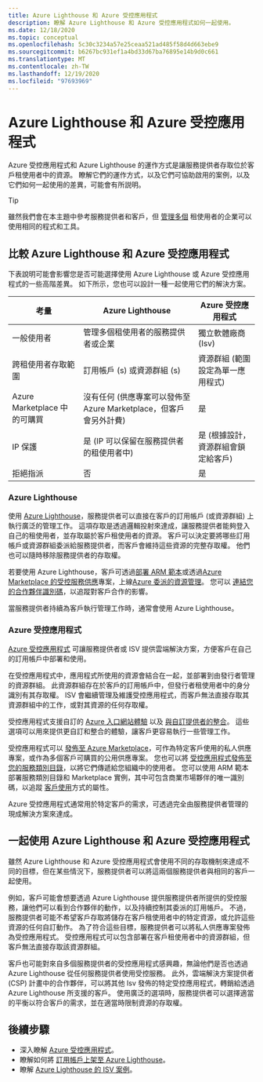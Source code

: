 ```yaml
---
title: Azure Lighthouse 和 Azure 受控應用程式
description: 瞭解 Azure Lighthouse 和 Azure 受控應用程式如何一起使用。
ms.date: 12/18/2020
ms.topic: conceptual
ms.openlocfilehash: 5c30c3234a57e25ceaa521ad485f58d4d663ebe9
ms.sourcegitcommit: b6267bc931ef1a4bd33d67ba76895e14b9d0c661
ms.translationtype: MT
ms.contentlocale: zh-TW
ms.lasthandoff: 12/19/2020
ms.locfileid: "97693969"
---
```

# <a name="azure-lighthouse-and-azure-managed-applications"></a>Azure Lighthouse 和 Azure 受控應用程式

Azure 受控應用程式和 Azure Lighthouse 的運作方式是讓服務提供者存取位於客戶租使用者中的資源。 瞭解它們的運作方式，以及它們可協助啟用的案例，以及它們如何一起使用的差異，可能會有所説明。

> [!TIP]
> 雖然我們會在本主題中參考服務提供者和客戶，但 [管理多個](enterprise.md) 租使用者的企業可以使用相同的程式和工具。

## <a name="comparing-azure-lighthouse-and-azure-managed-applications"></a>比較 Azure Lighthouse 和 Azure 受控應用程式

下表說明可能會影響您是否可能選擇使用 Azure Lighthouse 或 Azure 受控應用程式的一些高階差異。 如下所示，您也可以設計一種一起使用它們的解決方案。

|考量  |Azure Lighthouse  |Azure 受控應用程式  |
|---------|---------|---------|
|一般使用者     |管理多個租使用者的服務提供者或企業         |獨立軟體廠商 (Isv)          |
|跨租使用者存取範圍     |訂用帳戶 (s) 或資源群組 (s)          |資源群組 (範圍設定為單一應用程式)          |
|Azure Marketplace 中的可購買     |沒有任何 (供應專案可以發佈至 Azure Marketplace，但客戶會另外計費)         |是         |
|IP 保護     |是 (IP 可以保留在服務提供者的租使用者中)         |是 (根據設計，資源群組會鎖定給客戶)          |
|拒絕指派     |否         |是        |

### <a name="azure-lighthouse"></a>Azure Lighthouse

使用 [Azure Lighthouse](../overview.md)，服務提供者可以直接在客戶的訂用帳戶 (或資源群組) 上執行廣泛的管理工作。 這項存取是透過邏輯投射來達成，讓服務提供者能夠登入自己的租使用者，並存取屬於客戶租使用者的資源。 客戶可以決定要將哪些訂用帳戶或資源群組委派給服務提供者，而客戶會維持這些資源的完整存取權。 他們也可以隨時移除服務提供者的存取權。

若要使用 Azure Lighthouse，客戶可透過[部署 ARM 範本](../how-to/onboard-customer.md)或透過[Azure Marketplace 的受控服務供應](managed-services-offers.md)專案，上線[Azure 委派的資源管理](azure-delegated-resource-management.md)。 您可以 [連結您的合作夥伴識別碼](../how-to/partner-earned-credit.md)，以追蹤對客戶合作的影響。

當服務提供者持續為客戶執行管理工作時，通常會使用 Azure Lighthouse。

### <a name="azure-managed-applications"></a>Azure 受控應用程式

[Azure 受控應用程式](../../azure-resource-manager/managed-applications/overview.md) 可讓服務提供者或 ISV 提供雲端解決方案，方便客戶在自己的訂用帳戶中部署和使用。

在受控應用程式中，應用程式所使用的資源會結合在一起，並部署到由發行者管理的資源群組。 此資源群組存在於客戶的訂用帳戶中，但發行者租使用者中的身分識別有其存取權。 ISV 會繼續管理及維護受控應用程式，而客戶無法直接存取其資源群組中的工作，或對其資源的任何存取權。

受控應用程式支援自訂的 [Azure 入口網站體驗](../../azure-resource-manager/managed-applications/concepts-view-definition.md) 以及 [與自訂提供者的整合](../../azure-resource-manager/managed-applications/tutorial-create-managed-app-with-custom-provider.md)。 這些選項可以用來提供更自訂和整合的體驗，讓客戶更容易執行一些管理工作。

受控應用程式可以 [發佈至 Azure Marketplace](../../marketplace/create-new-azure-apps-offer.md)，可作為特定客戶使用的私人供應專案，或作為多個客戶可購買的公用供應專案。 您也可以將 [受控應用程式發佈至您的服務類別目錄](../../azure-resource-manager/managed-applications/publish-service-catalog-app.md)，以將它們傳遞給您組織中的使用者。 您可以使用 ARM 範本部署服務類別目錄和 Marketplace 實例，其中可包含商業市場夥伴的唯一識別碼，以追蹤 [客戶使用](../../marketplace/azure-partner-customer-usage-attribution.md)方式的屬性。

Azure 受控應用程式通常用於特定客戶的需求，可透過完全由服務提供者管理的現成解決方案來達成。

## <a name="using-azure-lighthouse-and-azure-managed-applications-together"></a>一起使用 Azure Lighthouse 和 Azure 受控應用程式

雖然 Azure Lighthouse 和 Azure 受控應用程式會使用不同的存取機制來達成不同的目標，但在某些情況下，服務提供者可以將這兩個服務提供者與相同的客戶一起使用。

例如，客戶可能會想要透過 Azure Lighthouse 提供服務提供者所提供的受控服務，讓他們可以看到合作夥伴的動作，以及持續控制其委派的訂用帳戶。 不過，服務提供者可能不希望客戶存取將儲存在客戶租使用者中的特定資源，或允許這些資源的任何自訂動作。 為了符合這些目標，服務提供者可以將私人供應專案發佈為受控應用程式。 受控應用程式可以包含部署在客戶租使用者中的資源群組，但客戶無法直接存取該資源群組。

客戶也可能對來自多個服務提供者的受控應用程式感興趣，無論他們是否也透過 Azure Lighthouse 從任何服務提供者使用受控服務。 此外，雲端解決方案提供者 (CSP) 計畫中的合作夥伴，可以將其他 Isv 發佈的特定受控應用程式，轉銷給透過 Azure Lighthouse 所支援的客戶。 使用廣泛的選項時，服務提供者可以選擇適當的平衡以符合客戶的需求，並在適當時限制資源的存取權。

## <a name="next-steps"></a>後續步驟

- 深入瞭解 [Azure 受控應用程式](../../azure-resource-manager/managed-applications/overview.md)。
- 瞭解如何將 [訂用帳戶上架至 Azure Lighthouse](../how-to/onboard-customer.md)。
- 瞭解 [Azure Lighthouse 的 ISV 案例](isv-scenarios.md)。